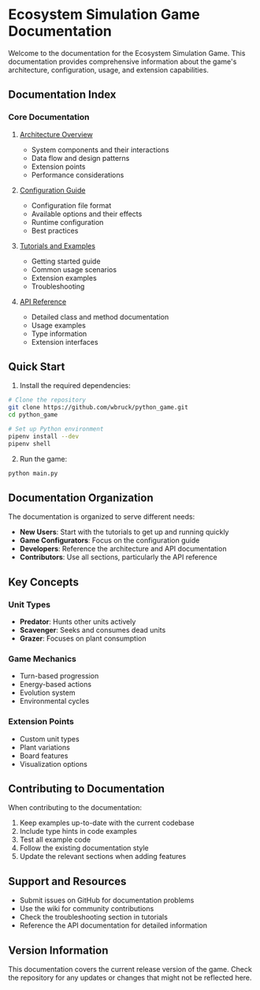 # Ecosystem Simulation Game Documentation

Welcome to the documentation for the Ecosystem Simulation Game. This documentation provides comprehensive information about the game's architecture, configuration, usage, and extension capabilities.

## Documentation Index

### Core Documentation
1. [Architecture Overview](architecture.md)
   - System components and their interactions
   - Data flow and design patterns
   - Extension points
   - Performance considerations

2. [Configuration Guide](configuration.md)
   - Configuration file format
   - Available options and their effects
   - Runtime configuration
   - Best practices

3. [Tutorials and Examples](tutorials.md)
   - Getting started guide
   - Common usage scenarios
   - Extension examples
   - Troubleshooting

4. [API Reference](api_reference.md)
   - Detailed class and method documentation
   - Usage examples
   - Type information
   - Extension interfaces

## Quick Start

1. Install the required dependencies:
```bash
# Clone the repository
git clone https://github.com/wbruck/python_game.git
cd python_game

# Set up Python environment
pipenv install --dev
pipenv shell
```

2. Run the game:
```bash
python main.py
```

## Documentation Organization

The documentation is organized to serve different needs:

- **New Users**: Start with the tutorials to get up and running quickly
- **Game Configurators**: Focus on the configuration guide
- **Developers**: Reference the architecture and API documentation
- **Contributors**: Use all sections, particularly the API reference

## Key Concepts

### Unit Types
- **Predator**: Hunts other units actively
- **Scavenger**: Seeks and consumes dead units
- **Grazer**: Focuses on plant consumption

### Game Mechanics
- Turn-based progression
- Energy-based actions
- Evolution system
- Environmental cycles

### Extension Points
- Custom unit types
- Plant variations
- Board features
- Visualization options

## Contributing to Documentation

When contributing to the documentation:

1. Keep examples up-to-date with the current codebase
2. Include type hints in code examples
3. Test all example code
4. Follow the existing documentation style
5. Update the relevant sections when adding features

## Support and Resources

- Submit issues on GitHub for documentation problems
- Use the wiki for community contributions
- Check the troubleshooting section in tutorials
- Reference the API documentation for detailed information

## Version Information

This documentation covers the current release version of the game. Check the repository for any updates or changes that might not be reflected here.
